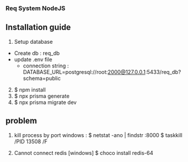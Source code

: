 ### Req System NodeJS

## Installation guide
1. Setup database
  - Create db : req_db
  - update .env file
     - connection string : DATABASE_URL=postgresql://root:2000@127.0.0.1:5433/req_db?schema=public
2. $ npm install
3. $ npx prisma generate
4. $ npx prisma migrate dev
     
## problem
1. kill process by port
  windows : 
    $ netstat -ano | findstr :8000
    $ taskkill /PID 13508 /F

2. Cannot connect redis
  [windows]
  $ choco install redis-64
